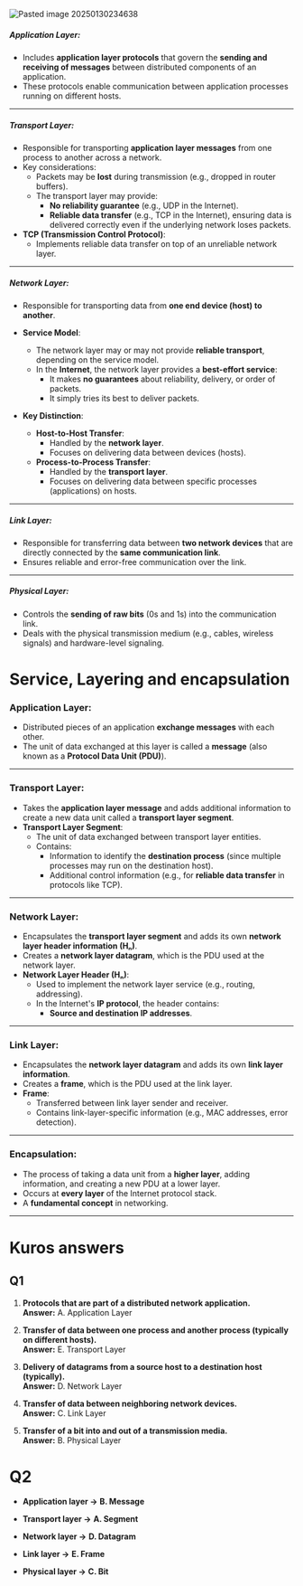 ![Pasted image 20250130234638](https://github.com/user-attachments/assets/1ce857e8-2b2f-40ed-941d-620b207bf27e)

##### **Application Layer**:  
- Includes **application layer protocols** that govern the **sending and receiving of messages** between distributed components of an application.  
- These protocols enable communication between application processes running on different hosts.  
---
##### **Transport Layer**:  
- Responsible for transporting **application layer messages** from one process to another across a network.  
- Key considerations:  
  - Packets may be **lost** during transmission (e.g., dropped in router buffers).  
  - The transport layer may provide:  
    - **No reliability guarantee** (e.g., UDP in the Internet).  
    - **Reliable data transfer** (e.g., TCP in the Internet), ensuring data is delivered correctly even if the underlying network loses packets.  
- **TCP (Transmission Control Protocol)**:  
  - Implements reliable data transfer on top of an unreliable network layer.  

---
##### **Network Layer**:  
- Responsible for transporting data from **one end device (host) to another**.  
- **Service Model**:  
  - The network layer may or may not provide **reliable transport**, depending on the service model.  
  - In the **Internet**, the network layer provides a **best-effort service**:  
    - It makes **no guarantees** about reliability, delivery, or order of packets.  
    - It simply tries its best to deliver packets.  

- **Key Distinction**:  
  - **Host-to-Host Transfer**:  
    - Handled by the **network layer**.  
    - Focuses on delivering data between devices (hosts).  
  - **Process-to-Process Transfer**:  
    - Handled by the **transport layer**.  
    - Focuses on delivering data between specific processes (applications) on hosts.  

---
##### **Link Layer**:  
- Responsible for transferring data between **two network devices** that are directly connected by the **same communication link**.  
- Ensures reliable and error-free communication over the link.  
---
##### **Physical Layer**:  
- Controls the **sending of raw bits** (0s and 1s) into the communication link.  
- Deals with the physical transmission medium (e.g., cables, wireless signals) and hardware-level signaling.  

# Service, Layering and encapsulation

### **Application Layer**:  
- Distributed pieces of an application **exchange messages** with each other.  
- The unit of data exchanged at this layer is called a **message** (also known as a **Protocol Data Unit (PDU)**).  

---

### **Transport Layer**:  
- Takes the **application layer message** and adds additional information to create a new data unit called a **transport layer segment**.  
- **Transport Layer Segment**:  
  - The unit of data exchanged between transport layer entities.  
  - Contains:  
    - Information to identify the **destination process** (since multiple processes may run on the destination host).  
    - Additional control information (e.g., for **reliable data transfer** in protocols like TCP).  

---

### **Network Layer**:  
- Encapsulates the **transport layer segment** and adds its own **network layer header information (Hₙ)**.  
- Creates a **network layer datagram**, which is the PDU used at the network layer.  
- **Network Layer Header (Hₙ)**:  
  - Used to implement the network layer service (e.g., routing, addressing).  
  - In the Internet's **IP protocol**, the header contains:  
    - **Source and destination IP addresses**.  

---

### **Link Layer**:  
- Encapsulates the **network layer datagram** and adds its own **link layer information**.  
- Creates a **frame**, which is the PDU used at the link layer.  
- **Frame**:  
  - Transferred between link layer sender and receiver.  
  - Contains link-layer-specific information (e.g., MAC addresses, error detection).  

---

### **Encapsulation**:  
- The process of taking a data unit from a **higher layer**, adding information, and creating a new PDU at a lower layer.  
- Occurs at **every layer** of the Internet protocol stack.  
- A **fundamental concept** in networking.  
---

# Kuros answers

## Q1 

1. **Protocols that are part of a distributed network application.**  
    **Answer:** A. Application Layer
    
2. **Transfer of data between one process and another process (typically on different hosts).**  
    **Answer:** E. Transport Layer
    
3. **Delivery of datagrams from a source host to a destination host (typically).**  
    **Answer:** D. Network Layer
    
4. **Transfer of data between neighboring network devices.**  
    **Answer:** C. Link Layer
    
5. **Transfer of a bit into and out of a transmission media.**  
    **Answer:** B. Physical Layer
    

# Q2
- **Application layer →** **B. Message**
    
- **Transport layer →** **A. Segment**
    
- **Network layer →** **D. Datagram**
    
- **Link layer →** **E. Frame**
    
- **Physical layer →** **C. Bit**